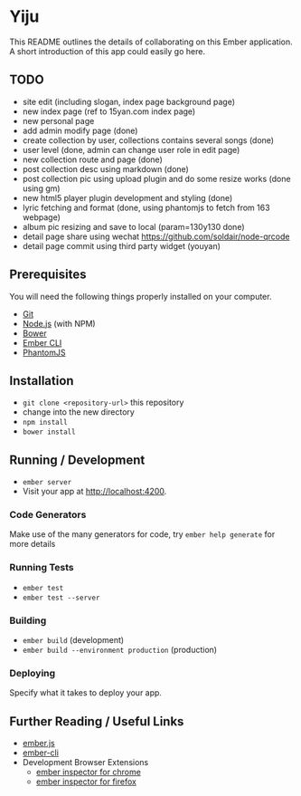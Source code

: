 # Yiju

This README outlines the details of collaborating on this Ember application.
A short introduction of this app could easily go here.
## TODO
* site edit (including slogan, index page background page)
* new index page (ref to 15yan.com index page)
* new personal page
* add admin modify page (done)
* create collection by user, collections contains several songs (done)
* user level (done, admin can change user role in edit page)
* new collection route and page (done)
* post collection desc using markdown (done)
* post collection pic using upload plugin and do some resize works (done using gm)
* new html5 player plugin development and styling (done)
* lyric fetching and format (done, using phantomjs to fetch from 163 webpage)
* album pic resizing and save to local (param=130y130 done)
* detail page share using wechat https://github.com/soldair/node-qrcode
* detail page commit using third party widget (youyan)

## Prerequisites

You will need the following things properly installed on your computer.

* [Git](http://git-scm.com/)
* [Node.js](http://nodejs.org/) (with NPM)
* [Bower](http://bower.io/)
* [Ember CLI](http://www.ember-cli.com/)
* [PhantomJS](http://phantomjs.org/)

## Installation

* `git clone <repository-url>` this repository
* change into the new directory
* `npm install`
* `bower install`

## Running / Development

* `ember server`
* Visit your app at [http://localhost:4200](http://localhost:4200).

### Code Generators

Make use of the many generators for code, try `ember help generate` for more details

### Running Tests

* `ember test`
* `ember test --server`

### Building

* `ember build` (development)
* `ember build --environment production` (production)

### Deploying

Specify what it takes to deploy your app.

## Further Reading / Useful Links

* [ember.js](http://emberjs.com/)
* [ember-cli](http://www.ember-cli.com/)
* Development Browser Extensions
  * [ember inspector for chrome](https://chrome.google.com/webstore/detail/ember-inspector/bmdblncegkenkacieihfhpjfppoconhi)
  * [ember inspector for firefox](https://addons.mozilla.org/en-US/firefox/addon/ember-inspector/)
